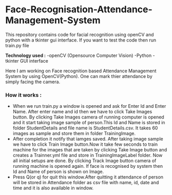 # Face-Recognisation-Attendance-Management-System
This repository contains code for facial recognition using openCV and python with a tkinter gui interface. If you want to test the code then run train.py file

**Technology used :** -openCV (Opensource Computer Vision) -Python -tkinter GUI interface

Here I am working on Face recognition based Attendance Management System by using OpenCV(Python). One can mark thier attendance by simply facing the camera.

### How it works :

- When we run train.py a window is opened and ask for Enter Id and Enter Name. After enter name and id then we have to click Take Images button. By clicking Take Images camera of running computer is opened and it start taking image sample of person.This Id and Name is stored in folder StudentDetails and file name is StudentDetails.csv. It takes 60 images as sample and store them in folder TrainingImage.
- After completion it notify that iamges saved. After taking image sample we have to click Train Image button.Now it take few seconds to train machine for the images that are taken by clicking Take Image button and creates a Trainner.yml file and store in TrainingImageLabel folder. Now all initial setups are done. By clicking Track Image button camera of running machine is opened again. If face is recognised by system then Id and Name of person is shown on Image.
- Press Q(or q) for quit this window.After quitting it attendance of person will be stored in Attendance folder as csv file with name, id, date and time and it is also available in window.


